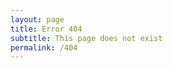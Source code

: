 ```yaml
---
layout: page
title: Error 404
subtitle: This page does not exist
permalink: /404
---
```


<div style="height:90vh"></div>
